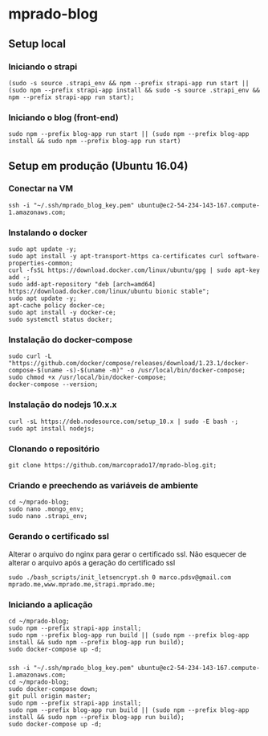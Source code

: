 # mprado-blog

## Setup local

### Iniciando o strapi

```
(sudo -s source .strapi_env && npm --prefix strapi-app run start || (sudo npm --prefix strapi-app install && sudo -s source .strapi_env && npm --prefix strapi-app run start);
```

### Iniciando o blog (front-end)

```
sudo npm --prefix blog-app run start || (sudo npm --prefix blog-app install && sudo npm --prefix blog-app run start)
```

## Setup em produção (Ubuntu 16.04)

### Conectar na VM

```
ssh -i "~/.ssh/mprado_blog_key.pem" ubuntu@ec2-54-234-143-167.compute-1.amazonaws.com;
```

### Instalando o docker

```
sudo apt update -y;
sudo apt install -y apt-transport-https ca-certificates curl software-properties-common;
curl -fsSL https://download.docker.com/linux/ubuntu/gpg | sudo apt-key add -;
sudo add-apt-repository "deb [arch=amd64] https://download.docker.com/linux/ubuntu bionic stable";
sudo apt update -y;
apt-cache policy docker-ce;
sudo apt install -y docker-ce;
sudo systemctl status docker;
```

### Instalação do docker-compose

```
sudo curl -L "https://github.com/docker/compose/releases/download/1.23.1/docker-compose-$(uname -s)-$(uname -m)" -o /usr/local/bin/docker-compose;
sudo chmod +x /usr/local/bin/docker-compose;
docker-compose --version;
```

### Instalação do nodejs 10.x.x

```
curl -sL https://deb.nodesource.com/setup_10.x | sudo -E bash -;
sudo apt install nodejs;
```

### Clonando o repositório

```
git clone https://github.com/marcoprado17/mprado-blog.git;
```

### Criando e preechendo as variáveis de ambiente

```
cd ~/mprado-blog;
sudo nano .mongo_env;
sudo nano .strapi_env;
```

### Gerando o certificado ssl

Alterar o arquivo do nginx para gerar o certificado ssl. Não esquecer de alterar o arquivo após a geração do certificado ssl

```
sudo ./bash_scripts/init_letsencrypt.sh 0 marco.pdsv@gmail.com mprado.me,www.mprado.me,strapi.mprado.me;
```

### Iniciando a aplicação

```
cd ~/mprado-blog;
sudo npm --prefix strapi-app install;
sudo npm --prefix blog-app run build || (sudo npm --prefix blog-app install && sudo npm --prefix blog-app run build);
sudo docker-compose up -d;
```

###

```
ssh -i "~/.ssh/mprado_blog_key.pem" ubuntu@ec2-54-234-143-167.compute-1.amazonaws.com;
cd ~/mprado-blog;
sudo docker-compose down;
git pull origin master;
sudo npm --prefix strapi-app install;
sudo npm --prefix blog-app run build || (sudo npm --prefix blog-app install && sudo npm --prefix blog-app run build);
sudo docker-compose up -d;
```
